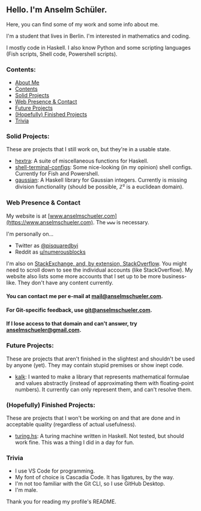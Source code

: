 ## Hello. I'm Anselm Schüler.

Here, you can find some of my work and some info about me.

I'm a student that lives in Berlin. I'm interested in mathematics and coding.

I mostly code in Haskell. I also know Python and some scripting languages (Fish scripts, Shell code, Powershell scripts).

### Contents:

- [About Me](https://github.com/schuelermine#hello-im-anselm-sch%C3%BCler)
- [Contents](https://github.com/schuelermine#contents)
- [Solid Projects](https://github.com/schuelermine#solid-projects)
- [Web Presence & Contact](https://github.com/schuelermine#web-presence--contact)
- [Future Projects](https://github.com/schuelermine#solid-projects)
- [(Hopefully) Finished Projects](https://github.com/schuelermine#hopefully-finished-projects)
- [Trivia](https://github.com/schuelermine#trivia)

### Solid Projects:

These are projects that I still work on, but they're in a usable state.

- [hextra](https://github.com/schuelermine/hextra): A suite of miscellaneous functions for Haskell.
- [shell-terminal-configs](https://github.com/schuelermine/shell-terminal-configs): Some nice-looking (in my opinion) shell configs. Currently for Fish and Powershell.
- [gaussian](https://github.com/schuelermine/hextra): A Haskell library for Gaussian integers. Currently is missing division functionality (should be possible, ℤ² is a euclidean domain).

### Web Presence & Contact

My website is at [www.anselmschueler.com](https://www.anselmschueler.com). The `www` is necessary.

I'm personally on...
- Twitter as [@pisquaredbyi](https://twitter.com/pisquaredbyi)
- Reddit as [u/numerousblocks](https://www.reddit.com/user/numerousblocks/)

I'm also on [StackExchange, and, by extension, StackOverflow](https://stackexchange.com/users/10918971/schuelermine?tab=accounts). You might need to scroll down to see the individual accounts (like StackOverflow).
My website also lists some more accounts that I set up to be more business-like. They don't have any content currently.

#### You can contact me per e-mail at [mail@anselmschueler.com](mailto:mail@anselmschueler.com).
#### For Git-specific feedback, use [git@anselmschueler.com](mailto:git@anselmschueler.com).
#### If I lose access to that domain and can't answer, try [anselmschueler@gmail.com](mailto:anselmschueler@gmail.com).

### Future Projects:

These are projects that aren't finished in the slightest and shouldn't be used by anyone (yet). They may contain stupid premises or show inept code.

- [kalk](https://github.com/schuelermine/kalk): I wanted to make a library that represents mathematical formulae and values abstractly (instead of approximating them with floating-point numbers). It currently can only represent them, and can't resolve them.

### (Hopefully) Finished Projects:

These are projects that I won't be working on and that are done and in acceptable quality (regardless of actual usefulness).

- [turing.hs](https://github.com/schuelermine/turing.hs): A turing machine written in Haskell. Not tested, but should work fine. This was a thing I did in a day for fun.

### Trivia

- I use VS Code for programming.
- My font of choice is Cascadia Code. It has ligatures, by the way.
- I'm not too familiar with the Git CLI, so I use GitHub Desktop.
- I'm male.

Thank you for reading my profile's README.

<!--
**schuelermine/schuelermine** is a ✨ _special_ ✨ repository because its `README.md` (this file) appears on your GitHub profile.

Here are some ideas to get you started:

- 🔭 I’m currently working on ...
- 🌱 I’m currently learning ...
- 👯 I’m looking to collaborate on ...
- 🤔 I’m looking for help with ...
- 💬 Ask me about ...
- 📫 How to reach me: ...
- 😄 Pronouns: ...
- ⚡ Fun fact: ...
-->
